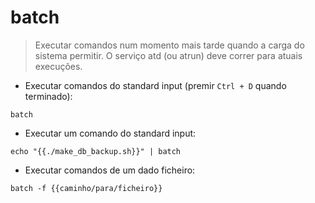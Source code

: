 # batch

> Executar comandos num momento mais tarde quando a carga do sistema permitir.
> O serviço atd (ou atrun) deve correr para atuais execuções.

- Executar comandos do standard input (premir `Ctrl + D` quando terminado):

`batch`

- Executar um comando do standard input:

`echo "{{./make_db_backup.sh}}" | batch`

- Executar comandos de um dado ficheiro:

`batch -f {{caminho/para/ficheiro}}`
